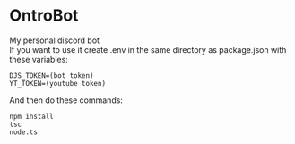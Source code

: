 # OntroBot
My personal discord bot  
If you want to use it create .env in the same directory as package.json with these variables:
```
DJS_TOKEN=(bot token)
YT_TOKEN=(youtube token)
```
And then do these commands:
```
npm install
tsc
node.ts
```

